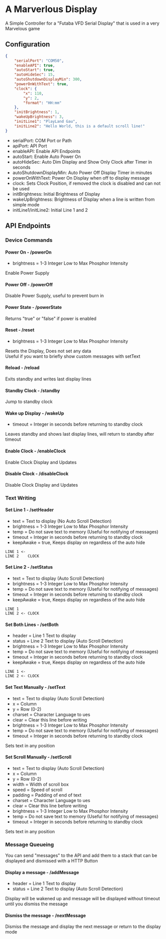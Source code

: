 # A Marverlous Display
A Simple Controller for a "Futaba VFD Serial Display" that is used in a very Marvelous game

## Configuration
```json
{
    "serialPort": "COM50",
    "enableAPI": true,
    "autoStart": true,
    "autoHideSec": 15,
    "autoShutdownDisplayMin": 300, 
    "powerOnWithText": true,
    "clock": {
        "x": 110,
        "y": 2,
        "format": "HH:mm"
    },
    "initBrightness": 1,
    "wakeUpBrightness": 3,
    "initLine1": "PlayLand Gau",
    "initLine2": "Hello World, this is a default scroll line!"
}
```
* serialPort: COM Port or Path
* apiPort: API Port
* enableAPI: Enable API Endpoints
* autoStart: Enable Auto Power On
* autoHideSec: Auto Dim Display and Show Only Clock after Timer in seconds
* autoShutdownDisplayMin: Auto Power Off Display Timer in minutes
* powerOnWithText: Power On Display when off to display message
* clock: Sets Clock Position, if removed the clock is disabled and can not be used
* initBrightness: Initial Brightness of Display
* wakeUpBrightness: Brightness of Display when a line is written from simple mode
* initLine1/initLine2: Initial Line 1 and 2

## API Endpoints
### Device Commands
#### Power On - /powerOn
* brightness = 1-3 Integer Low to Max Phosphor Intensity

Enable Power Supply

#### Power Off - /powerOff
Disable Power Supply, useful to prevent burn in

#### Power State - /powerState
Returns "true" or "false" if power is enabled

#### Reset - /reset
* brightness = 1-3 Integer Low to Max Phosphor Intensity

Resets the Display, Does not set any data<br/>
Useful if you want to briefly show custom messages with setText

#### Reload - /reload
Exits standby and writes last display lines

#### Standby Clock - /standby
Jump to standby clock

#### Wake up Display - /wakeUp
* timeout = Integer in seconds before returning to standby clock

Leaves standby and shows last display lines, will return to standby after timeout

#### Enable Clock - /enableClock
Enable Clock Display and Updates

#### Disable Clock - /disableClock
Disable Clock Display and Updates

### Text Writing
#### Set Line 1 - /setHeader
* text = Text to display (No Auto Scroll Detection)
* brightness = 1-3 Integer Low to Max Phosphor Intensity
* temp = Do not save text to memory (Useful for notifying of messages)
* timeout = Integer in seconds before returning to standby clock
* keepAwake = true, Keeps display on regardless of the auto hide

```
LINE 1 <-
LINE 2    CLOCK
```

#### Set Line 2 - /setStatus
* text = Text to display (Auto Scroll Detection)
* brightness = 1-3 Integer Low to Max Phosphor Intensity
* temp = Do not save text to memory (Useful for notifying of messages)
* timeout = Integer in seconds before returning to standby clock
* keepAwake = true, Keeps display on regardless of the auto hide

```
LINE 1 
LINE 2 <- CLOCK
```

#### Set Both Lines - /setBoth
* header = Line 1 Text to display
* status = Line 2 Text to display (Auto Scroll Detection)
* brightness = 1-3 Integer Low to Max Phosphor Intensity
* temp = Do not save text to memory (Useful for notifying of messages)
* timeout = Integer in seconds before returning to standby clock
* keepAwake = true, Keeps display on regardless of the auto hide

```
LINE 1 <-
LINE 2 <- CLOCK
```

#### Set Text Manually - /setText
* text = Text to display (Auto Scroll Detection)
* x = Column
* y = Row (0-2)
* charset = Character Language to ues
* clear = Clear this line before writing
* brightness = 1-3 Integer Low to Max Phosphor Intensity
* temp = Do not save text to memory (Useful for notifying of messages)
* timeout = Integer in seconds before returning to standby clock

Sets text in any position

#### Set Scroll Manually - /setScroll
* text = Text to display (Auto Scroll Detection)
* x = Column
* y = Row (0-2)
* width = Width of scroll box
* speed = Speed of scroll
* padding = Padding of end of text
* charset = Character Language to ues
* clear = Clear this line before writing
* brightness = 1-3 Integer Low to Max Phosphor Intensity
* temp = Do not save text to memory (Useful for notifying of messages)
* timeout = Integer in seconds before returning to standby clock

Sets text in any position

### Message Queueing
You can send "messages" to the API and add them to a stack that can be displayed and dismissed with a HTTP Button
#### Display a message - /addMessage
* header = Line 1 Text to display
* status = Line 2 Text to display (Auto Scroll Detection)

Display will be wakened up and message will be displayed without timeout until you dismiss the message

#### Dismiss the message - /nextMessage
Dismiss the message and display the next message or return to the display mode
